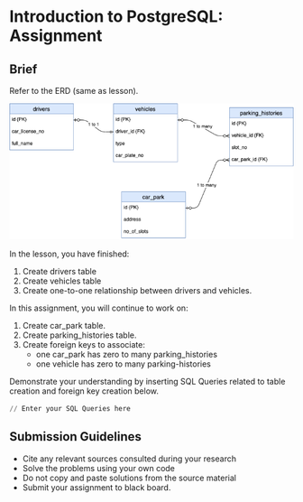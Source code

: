 # Introduction to PostgreSQL: Assignment

## Brief

Refer to the ERD (same as lesson).

<img src="./assets/images/car-park-erd.png" />

In the lesson, you have finished:
1. Create drivers table
2. Create vehicles table
3. Create one-to-one relationship between drivers and vehicles.

In this assignment, you will continue to work on:
1. Create car_park table.
2. Create parking_histories table.
3. Create foreign keys to associate:
    - one car_park has zero to many parking_histories
    - one vehicle has zero to many parking-histories

Demonstrate your understanding by inserting SQL Queries related to table creation and foreign key creation below.

```sql
// Enter your SQL Queries here
```

## Submission Guidelines

- Cite any relevant sources consulted during your research
- Solve the problems using your own code
- Do not copy and paste solutions from the source material
- Submit your assignment to black board.
